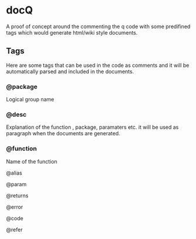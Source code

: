 # docQ
A proof of concept around the commenting the q code with some predifined tags which would generate html/wiki style documents.

## Tags

Here are some tags that can be used in the code as comments and it will be automatically parsed and included in the documents.

### @package
Logical group name 

### @desc
Explanation of the function , package, paramaters etc. it will be used as paragraph when the documents are generated.

### @function
Name of the function 

@alias

@param

@returns

@error

@code

@refer




